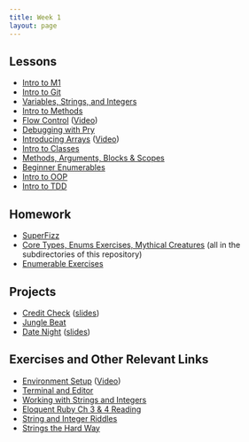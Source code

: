 ```yaml
---
title: Week 1
layout: page
---
```


## Lessons

* [Intro to M1](../slides/intro_to_m1)
* [Intro to Git](../lessons/intro_to_git)
* [Variables, Strings, and Integers](../lessons/variables_strings_and_integers)
* [Intro to Methods](../lessons/intro_to_methods)
* [Flow Control](../lessons/flow_control) ([Video](https://www.youtube.com/watch?v=iZkQWR9_RpY))
* [Debugging with Pry](../lessons/debugging_with_pry)
* [Introducing Arrays](../lessons/intro_to_arrays_arts_and_crafts) ([Video](https://www.youtube.com/watch?v=nlwU1YtQ9SU))
* [Intro to Classes](../lessons/intro_to_classes)
* [Methods, Arguments, Blocks & Scopes](../lessons/intro_to_scope)
* [Beginner Enumerables](../lessons/beginner_enumerables)
* [Intro to OOP](../lessons/intro_to_oop)
* [Intro to TDD](../lessons/intro_to_tdd_and_pairing)


## Homework

* [SuperFizz](../homework/super_fizz.md)
* [Core Types, Enums Exercises, Mythical Creatures](https://github.com/turingschool/ruby-exercises/) (all in the subdirectories of this repository)
* [Enumerable Exercises](https://github.com/turingschool/enums-exercises)

## Projects

* [Credit Check](../projects/credit_check.markdown) ([slides](../slides/credit_check))
* [Jungle Beat](../projects/jungle_beat)
* [Date Night](../projects/date_night) ([slides](../slides/date_night))

## Exercises and Other Relevant Links

* [Environment Setup](../../prework/environment_setup_prework) ([Video](https://vimeo.com/154607937))
* [Terminal and Editor](https://github.com/turingschool/curriculum/blob/master/source/academy/workshops/terminal_and_editor.markdown)
* [Working with Strings and Integers](https://github.com/turingschool/challenges/blob/master/working_with_strings_and_integers.markdown)
* [Eloquent Ruby Ch 3 & 4 Reading](https://github.com/turingschool/challenges/blob/master/eloquent_ruby_arrays_and_strings.markdown)
* [String and Integer Riddles](https://github.com/turingschool/challenges/blob/master/string-and-integer-riddles.markdown)
* [Strings the Hard Way](https://github.com/turingschool/challenges/blob/master/strings_the_hard_way.markdown)

<!-- ## OLD:
* [Working With Strings & Integers](https://github.com/turingschool/challenges/blob/master/working_with_strings_and_integers.markdown)
* [Pseudocoding](../homework/pseudocoding_homework.md)
* [Bad Connection](../homework/bad_connection.md)
* [Sorting Suite](../projects/sorting_suite.markdown)
* [Core Types (Foxtrot)](https://github.com/turingschool/ruby-exercises/tree/master/core-types)
* [Mythical Creatures](https://github.com/turingschool/ruby-exercises/blob/master/mythical-creatures/)
* [Exercism](http://exercism.io/)
 -->

